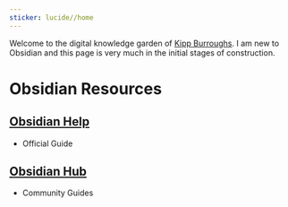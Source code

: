 ```yaml
---
sticker: lucide//home
---
```


Welcome to the digital knowledge garden of [Kipp Burroughs](KippBurroughs.com).  I am new to Obsidian and this page is very much in the initial stages of construction.


# Obsidian Resources


## [Obsidian Help](obsidian://opengate?title=Obsidian%20Help&url=https%3A%2F%2Fhelp.obsidian.md%2FHome)
- Official Guide

## [Obsidian Hub](obsidian://opengate?title=Obsidian%20Hub&url=https%3A%2F%2Fpublish.obsidian.md%2Fhub%2F)
- Community Guides
